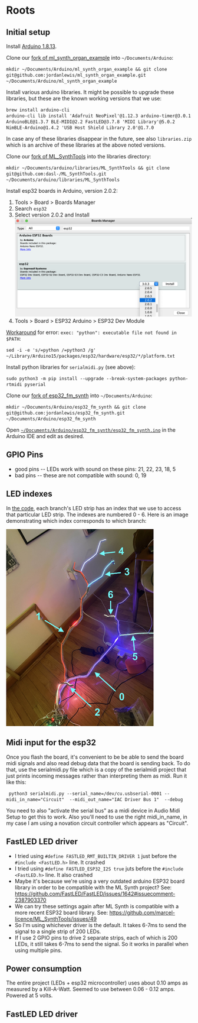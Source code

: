 # Roots

## Initial setup

Install [Arduino 1.8.13](https://www.arduino.cc/en/software/OldSoftwareReleases).

Clone our [fork of ml_synth_organ_example](https://github.com/jordanlewis/ml_synth_organ_example) into `~/Documents/Arduino`:
```
mkdir ~/Documents/Arduino/ml_synth_organ_example && git clone git@github.com:jordanlewis/ml_synth_organ_example.git ~/Documents/Arduino/ml_synth_organ_example
```

Install various arduino libraries. It might be possible to upgrade these libraries, but these are the known working versions that we use:
```
brew install arduino-cli
arduino-cli lib install 'Adafruit NeoPixel'@1.12.3 arduino-timer@3.0.1 ArduinoBLE@1.3.7 BLE-MIDI@2.2 FastLED@3.7.8 'MIDI Library'@5.0.2 NimBLE-Arduino@1.4.2 'USB Host Shield Library 2.0'@1.7.0
```

In case any of these libraries disappear in the future, see also `libraries.zip` which is an archive of these libraries at the above noted versions.

Clone our [fork of ML_SynthTools](https://github.com/dasl-/ML_SynthTools) into the libraries directory:
```
mkdir ~/Documents/arduino/libraries/ML_SynthTools && git clone git@github.com:dasl-/ML_SynthTools.git ~/Documents/arduino/libraries/ML_SynthTools
```

Install esp32 boards in Arduino, version 2.0.2:
1. Tools > Board > Boards Manager
1. Search `esp32`
1. Select version 2.0.2 and Install <img src="docs/install_esp32_boards.png" width="700"/>
1. Tools > Board > ESP32 Arduino > ESP32 Dev Module

[Workaround](https://github.com/espressif/arduino-esp32/issues/4717#issuecomment-1070801525) for error: `exec: "python": executable file not found in $PATH`:
```
sed -i -e 's/=python /=python3 /g' ~/Library/Arduino15/packages/esp32/hardware/esp32/*/platform.txt
```

Install python libraries for `serialmidi.py` (see above):
```
sudo python3 -m pip install --upgrade --break-system-packages python-rtmidi pyserial
```

Clone our [fork of esp32_fm_synth](https://github.com/jordanlewis/esp32_fm_synth) into `~/Documents/Arduino`:
```
mkdir ~/Documents/Arduino/esp32_fm_synth && git clone git@github.com:jordanlewis/esp32_fm_synth.git ~/Documents/Arduino/esp32_fm_synth
```

Open [`~/Documents/Arduino/esp32_fm_synth/esp32_fm_synth.ino`](https://github.com/jordanlewis/esp32_fm_synth/blob/main/esp32_fm_synth.ino) in the Arduino IDE and edit as desired.

## GPIO Pins
* good pins -- LEDs work with sound on these pins: 21, 22, 23, 18, 5
* bad pins -- these are not compatible with sound: 0, 19

## LED indexes

In [the code](https://github.com/jordanlewis/esp32_fm_synth/blob/main/esp32_fm_synth.ino), each branch's LED strip has an index that we use to access that particular LED strip. The indexes are numbered 0 - 6. Here is an image demonstrating which index corresponds to which branch:

<img src="docs/led_indexes.jpg" width="400"/>

## Midi input for the esp32

Once you flash the board, it's convenient to be be able to send the board midi signals and also read debug data that the board is sending back. To do that, use the serialmidi.py file which is a copy of the serialmidi project that just prints incoming messages rather than interpreting them as midi. Run it like this:

```
 python3 serialmidi.py --serial_name=/dev/cu.usbserial-0001 --midi_in_name="Circuit"  --midi_out_name="IAC Driver Bus 1"  --debug
```

You need to also "activate the serial bus" as a midi device in Audio Midi Setup to get this to work. Also you'll need to use the right midi_in_name, in my case I am using a novation circuit controller which appears as "Circuit".

## FastLED LED driver
* I tried using `#define FASTLED_RMT_BUILTIN_DRIVER 1` just before the `#include <FastLED.h>` line. It crashed
* I tried using `#define FASTLED_ESP32_I2S true` juts before the `#include <FastLED.h>` line. It also crashed
* Maybe it's because we're using a very outdated arduino  ESP32 board library in order to be compatible with the ML Synth project? See: https://github.com/FastLED/FastLED/issues/1642#issuecomment-2387903370
* We can try these settings again after ML Synth is compatible with a more recent ESP32 board library. See: https://github.com/marcel-licence/ML_SynthTools/issues/49
* So I'm using whichever driver is the default. It takes 6-7ms to send the signal to a single strip of 200 LEDs.
* If I use 2 GPIO pins to drive 2 separate strips, each of which is 200 LEDs, it still takes 6-7ms to send the signal. So it works in parallel when using multiple pins.

## Power consumption
The entire project (LEDs + esp32 microcontroller) uses about 0.10 amps as measured by a Kill-A-Watt. Seemed to use between 0.06 - 0.12 amps. Powered at 5 volts.

## FastLED LED driver
